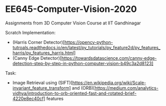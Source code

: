 # EE645-Computer-Vision-2020
 Assignments from 3D Computer Vision Course at IIT Gandhinagar
 
 Scratch Implementation:
 - (Harris Corner Detector)[https://opencv-python-tutroals.readthedocs.io/en/latest/py_tutorials/py_feature2d/py_features_harris/py_features_harris.html]
 - (Canny Edge Detector)[https://towardsdatascience.com/canny-edge-detection-step-by-step-in-python-computer-vision-b49c3a2d8123]
 
 Task:
 - Image Retrieval using (SIFT)[https://en.wikipedia.org/wiki/Scale-invariant_feature_transform] and (ORB)[https://medium.com/analytics-vidhya/introduction-to-orb-oriented-fast-and-rotated-brief-4220e8ec40cf] features
